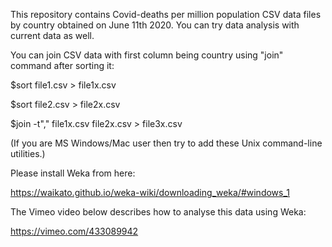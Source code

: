 This repository contains Covid-deaths per million population CSV data files by country obtained on June 11th 2020.
You can try data analysis with current data as well. 

You can join CSV data with first column being country using "join" command after sorting it:

$sort file1.csv > file1x.csv

$sort file2.csv > file2x.csv

$join -t"," file1x.csv file2x.csv > file3x.csv

(If you are MS Windows/Mac user then try to add these Unix command-line utilities.) 

Please install Weka from here:

https://waikato.github.io/weka-wiki/downloading_weka/#windows_1


The Vimeo video below describes how to analyse this data using Weka:

https://vimeo.com/433089942


